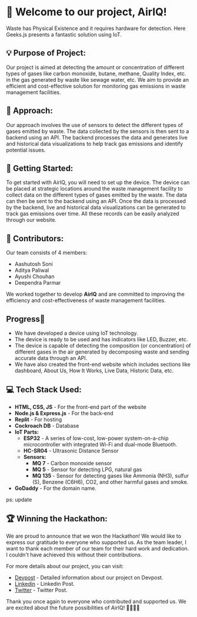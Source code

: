 # 👋 Welcome to our project, AirIQ!

Waste has Physical Existence and it requires hardware for detection. Here Geeks.js presents a fantastic solution using IoT.

## 💡 Purpose of Project:

Our project is aimed at detecting the amount or concentration of different types of gases like carbon monoxide, butane, methane, Quality Index, etc. in the gas generated by waste like sewage water, etc. We aim to provide an efficient and cost-effective solution for monitoring gas emissions in waste management facilities.

## 🔧 Approach:

Our approach involves the use of sensors to detect the different types of gases emitted by waste. The data collected by the sensors is then sent to a backend using an API. The backend processes the data and generates live and historical data visualizations to help track gas emissions and identify potential issues.

## 🚀 Getting Started:

To get started with AirIQ, you will need to set up the device. The device can be placed at strategic locations around the waste management facility to collect data on the different types of gases emitted by the waste. The data can then be sent to the backend using an API. Once the data is processed by the backend, live and historical data visualizations can be generated to track gas emissions over time. All these records can be easily analyzed through our website.

## 👥 Contributors: 

Our team consists of 4 members:
- Aashutosh Soni
- Aditya Paliwal
- Ayushi Chouhan
- Deependra Parmar

We worked together to develop **AirIQ** and are committed to improving the efficiency and cost-effectiveness of waste management facilities.

## Progress🚀

- We have developed a device using IoT technology.
- The device is ready to be used and has indicators like LED, Buzzer, etc.
- The device is capable of detecting the composition (or concentration) of different gases in the air generated by decomposing waste and sending accurate data through an API.
- We have also created the front-end website which includes sections like dashboard, About Us, How It Works, Live Data, Historic Data, etc.

##  💻 Tech Stack Used:

- **HTML, CSS, JS** - For the front-end part of the website
- **Node.js & Express.js** - For the back-end
- **Replit** - For hosting
- **Cockroach DB** - Database
- **IoT Parts:**
  - **ESP32** - A series of low-cost, low-power system-on-a-chip microcontroller with integrated Wi-Fi and dual-mode Bluetooth.
  - **HC-SR04** - Ultrasonic Distance Sensor
  - **Sensors:**
    - **MQ 7** - Carbon monoxide sensor
    - **MQ 5** - Sensor for detecting LPG, natural gas
    - **MQ 135** - Sensor for detecting gases like Ammonia (NH3), sulfur (S), Benzene (C6H6), CO2, and other harmful gases and smoke.
- **GoDaddy** - For the domain name.


ps: update
## 🏆 Winning the Hackathon:

We are proud to announce that we won the Hackathon! We would like to express our gratitude to everyone who supported us. As the team leader, I want to thank each member of our team for their hard work and dedication. I couldn't have achieved this without their contributions.

For more details about our project, you can visit:

- [Devpost](https://devpost.com/software/airiq) - Detailed information about our project on Devpost.
- [Linkedin](https://devpost.com/software/airiq) - Linkedin Post.
- [Twitter](https://twitter.com/ashutosh7i/status/1646233686696919041) - Twitter Post.

Thank you once again to everyone who contributed and supported us. We are excited about the future possibilities of AirIQ!
🙏🏻🚀✨
